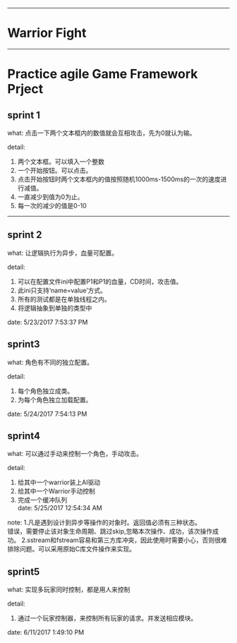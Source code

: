 ----------
# Warrior Fight #
----------

# Practice agile Game Framework Prject #  

## sprint 1  
what: 点击一下两个文本框内的数值就会互相攻击，先为0就认为输。

detail:
1. 两个文本框。可以填入一个整数  
2. 一个开始按钮。可以点击。  
3. 点击开始按钮时两个文本框内的值按照随机1000ms-1500ms的一次的速度进行减值。  
4. 一直减少到值为0为止。  
5. 每一次的减少的值是0-10  

----------
## sprint 2  
what: 让逻辑执行为异步，血量可配置。

detail:  
1. 可以在配置文件ini中配置P1和P1的血量，CD时间，攻击值。
2. 此ini只支持‘name=value’方式。  
3. 所有的测试都是在单独线程之内。  
4. 将逻辑抽象到单独的类型中  
  
date: 5/23/2017 7:53:37 PM 

## sprint3 ##
what: 角色有不同的独立配置。

detail:  
1. 每个角色独立成类。  
2. 为每个角色独立加载配置。

date: 5/24/2017 7:54:13 PM 

## sprint4 ##
what: 可以通过手动来控制一个角色，手动攻击。  

detail:  
1. 给其中一个warrior装上AI驱动  
2. 给其中一个Warrior手动控制  
3. 完成一个缓冲队列  
date: 5/25/2017 12:54:34 AM  

note: 1.凡是遇到设计到异步等操作的对象时。返回值必须有三种状态。  
错误，需要停止该对象生命周期、跳过skip,忽略本次操作、成功，该次操作成功。
2.sstream和fstream容易和第三方库冲突，因此使用时需要小心，否则很难排除问题。可以采用原始C库文件操作来实现。  

## sprint5 ##
what: 实现多玩家同时控制，都是用人来控制

detail:  
1. 通过一个玩家控制器，来控制所有玩家的请求。并发送相应模块。    

date: 6/11/2017 1:49:10 PM 

